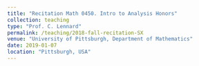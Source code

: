 ```yaml
---
title: "Recitation Math 0450. Intro to Analysis Honors"
collection: teaching
type: "Prof. C. Lennard"
permalink: /teaching/2018-fall-recitation-SX
venue: "University of Pittsburgh, Department of Mathematics"
date: 2019-01-07
location: "Pittsburgh, USA"
---
```






